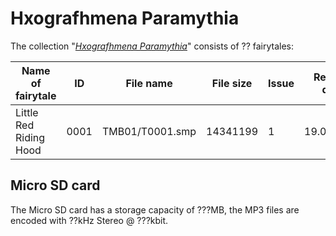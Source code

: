 # Hxografhmena Paramythia

The collection "[*Hxografhmena Paramythia*](https://www.audiotales.gr/)" consists of ?? fairytales:

Name of fairytale | ID | File name | File size | Issue | Release date | Spine Index | .mct
--- | --- | --- | --- | --- | --- | --- | ---
Little Red Riding Hood | 0001 | TMB01/T0001.smp | 14341199 | 1 | 19.08.2020 | 2 | [TMB01_T0001.mct](../nfc/TMB01_T0001.mct)

## Micro SD card

The Micro SD card has a storage capacity of ???MB, the MP3 files are encoded with ??kHz Stereo @ ???kbit.